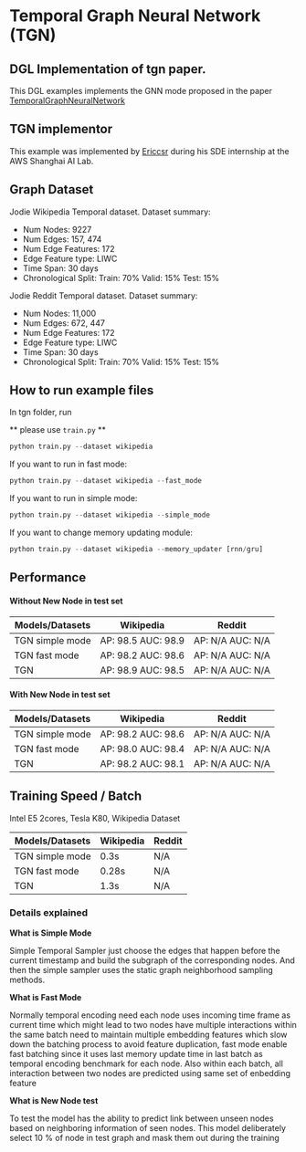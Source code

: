 # Temporal Graph Neural Network (TGN)

## DGL Implementation of tgn paper.

This DGL examples implements the GNN mode proposed in the paper [TemporalGraphNeuralNetwork](https://arxiv.org/abs/2006.10637.pdf)

## TGN implementor

This example was implemented by [Ericcsr](https://github.com/Ericcsr) during his SDE internship at the AWS Shanghai AI Lab.

## Graph Dataset

Jodie Wikipedia Temporal dataset. Dataset summary:

- Num Nodes: 9227
- Num Edges: 157, 474
- Num Edge Features: 172
- Edge Feature type: LIWC
- Time Span: 30 days
- Chronological Split: Train: 70% Valid: 15% Test: 15%

Jodie Reddit Temporal dataset. Dataset summary:

- Num Nodes: 11,000
- Num Edges: 672, 447
- Num Edge Features: 172
- Edge Feature type: LIWC
- Time Span: 30 days
- Chronological Split: Train: 70% Valid: 15% Test: 15%

## How to run example files

In tgn folder, run

** please use `train.py` **

```python
python train.py --dataset wikipedia
```

If you want to run in fast mode:

```python
python train.py --dataset wikipedia --fast_mode
```

If you want to run in simple mode:

```python
python train.py --dataset wikipedia --simple_mode
```

If you want to change memory updating module:

```python
python train.py --dataset wikipedia --memory_updater [rnn/gru]
```

## Performance

#### Without New Node in test set

| Models/Datasets | Wikipedia          | Reddit           |
| --------------- | ------------------ | ---------------- |
| TGN simple mode | AP: 98.5 AUC: 98.9 | AP: N/A AUC: N/A |
| TGN fast mode   | AP: 98.2 AUC: 98.6 | AP: N/A AUC: N/A |
| TGN             | AP: 98.9 AUC: 98.5 | AP: N/A AUC: N/A |

#### With New Node in test set

| Models/Datasets | Wikipedia           | Reddit           |
| --------------- | ------------------- | ---------------- |
| TGN simple mode | AP: 98.2  AUC: 98.6 | AP: N/A AUC: N/A |
| TGN fast mode   | AP: 98.0  AUC: 98.4 | AP: N/A AUC: N/A |
| TGN             | AP: 98.2  AUC: 98.1 | AP: N/A AUC: N/A |

## Training Speed / Batch
Intel E5 2cores, Tesla K80, Wikipedia Dataset

| Models/Datasets | Wikipedia | Reddit   |
| --------------- | --------- | -------- |
| TGN simple mode | 0.3s      | N/A      |
| TGN fast mode   | 0.28s     | N/A      |
| TGN             | 1.3s      | N/A      |

### Details explained

**What is Simple Mode**

Simple Temporal Sampler just choose the edges that happen before the current timestamp and build the subgraph of the corresponding nodes. 
And then the simple sampler uses the static graph neighborhood sampling methods.

**What is Fast Mode**

Normally temporal encoding need each node uses incoming time frame as current time which might lead to two nodes have multiple interactions within the same batch need to maintain multiple embedding features which slow down the batching process to avoid feature duplication, fast mode enable fast batching since it uses last memory update time in last batch as temporal encoding benchmark for each node. Also within each batch, all interaction between two nodes are predicted using same set of enbedding feature

**What is New Node test**

To test the model has the ability to predict link between unseen nodes based on neighboring information of seen nodes. This model deliberately select 10 % of node in test graph and mask them out during the training

